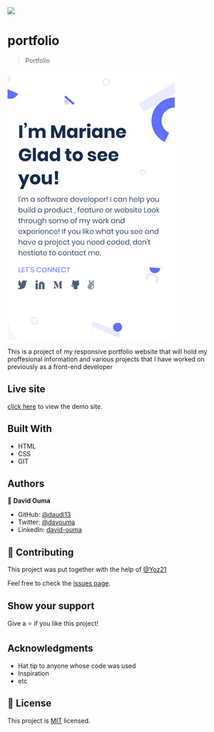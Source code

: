 ![](https://img.shields.io/badge/Microverse-blueviolet)

# portfolio

> Portfolio

![screenshot](./headline-mobile.png)

This is a project of my responsive portfolio website that will hold my proffesional information and various projects that I have worked on previously as a front-end developer

## Live site

[click here](https://portfolio-six-blond.vercel.app/) to view the demo site.

## Built With

- HTML
- CSS
- GIT


## Authors

👤 **David Ouma**

- GitHub: [@daudi13](https://github.com/daudi13)
- Twitter: [@davouma](https://twitter.com/davouma)
- LinkedIn: [david-ouma](https://linkedin.com/in/david-ouma)


## 🤝 Contributing

This project was put together with the help of [@Yoz21](https://github.com/Yoz21)

Feel free to check the [issues page](../../issues/).

## Show your support

Give a ⭐️ if you like this project!

## Acknowledgments

- Hat tip to anyone whose code was used
- Inspiration
- etc

## 📝 License

This project is [MIT](./MIT.md) licensed.